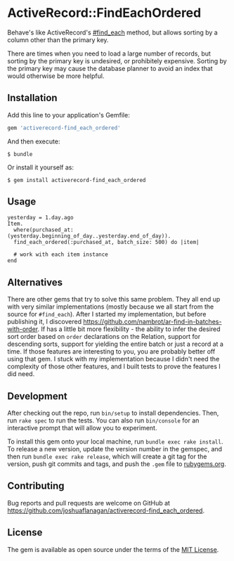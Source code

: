 # ActiveRecord::FindEachOrdered

Behave's like ActiveRecord's [#find_each](https://api.rubyonrails.org/classes/ActiveRecord/Batches.html#method-i-find_each) method,
but allows sorting by a column other than the primary key.

There are times when you need to load a large number of records, but sorting
by the primary key is undesired, or prohibitely expensive. Sorting by the
primary key may cause the database planner to avoid an index that would otherwise
be more helpful.


## Installation

Add this line to your application's Gemfile:

```ruby
gem 'activerecord-find_each_ordered'
```

And then execute:

    $ bundle

Or install it yourself as:

    $ gem install activerecord-find_each_ordered

## Usage

```
yesterday = 1.day.ago
Item.
  where(purchased_at: (yesterday.beginning_of_day..yesterday.end_of_day)).
  find_each_ordered(:purchased_at, batch_size: 500) do |item|

  # work with each item instance
end
```

## Alternatives

There are other gems that try to solve this same problem. They all end up with very similar implementations (mostly because we all start from the source for `#find_each`). After I started my implementation, but before publishing it, I discovered https://github.com/nambrot/ar-find-in-batches-with-order. If has a little bit more flexibility - the ability to infer the desired sort order based on `order` declarations on the Relation, support for descending sorts, support for yielding the entire batch or just a record at a time. If those features are interesting to you, you are probably better off using that gem. I stuck with my implementation because I didn't need the complexity of those other features, and I built tests to prove the features I did need.

## Development

After checking out the repo, run `bin/setup` to install dependencies. Then, run `rake spec` to run the tests. You can also run `bin/console` for an interactive prompt that will allow you to experiment.

To install this gem onto your local machine, run `bundle exec rake install`. To release a new version, update the version number in the gemspec, and then run `bundle exec rake release`, which will create a git tag for the version, push git commits and tags, and push the `.gem` file to [rubygems.org](https://rubygems.org).

## Contributing

Bug reports and pull requests are welcome on GitHub at https://github.com/joshuaflanagan/activerecord-find_each_ordered.

## License

The gem is available as open source under the terms of the [MIT License](https://opensource.org/licenses/MIT).
